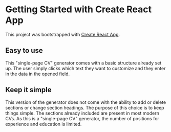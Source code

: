 # Getting Started with Create React App

This project was bootstrapped with [Create React App](https://github.com/facebook/create-react-app).

## Easy to use

This "single-page CV" generator comes with a basic structure already set up. The user simply clicks which text they want to customize and they enter in the data in the opened field.

## Keep it simple

This version of the generator does not come with the ability to add or delete sections or change section headings. The purpose of this choice is to keep things simple. The sections already included are present in most modern CVs. As this is a "single-page CV" generator, the number of positions for experience and education is limited.
